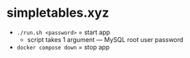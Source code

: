 # simpletables.xyz

- `./run.sh <password>` = start app
  - script takes 1 argument — MySQL root user password
- `docker compose down` = stop app
